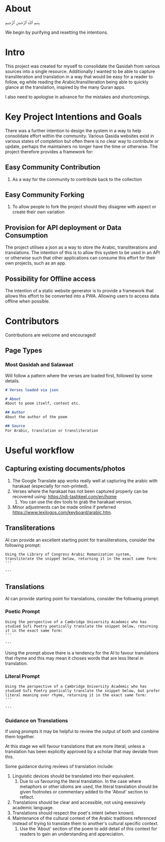 # About

بِسْمِ ٱللّٰهِ ٱلرَّحْمٰنِ ٱلرَّحِيمِ

We begin by purifying and resetting the intentions.

# Intro

This project was created for myself to consolidate the Qasidah from various sources into a single resource.
Additionally I wanted to be able to capture transliteration and translation in a way that would be easy for a reader to follow,
eg while reading the Arabic/transliteration being able to quickly glance at the translation, inspired by the many Quran apps.

I also need to apologise in advance for the mistakes and shortcomings.

# Key Project Intentions and Goals

There was a further intention to design the system in a way to help consolidate effort within the community.
Various Qasida websites exist in various states of completion
but often there is no clear way to contribute or update, perhaps the maintainers no longer have the time or otherwise.
The project therefore provides a framework for:

## Easy Community Contribution

1. As a way for the community to contribute back to the collection

## Easy Community Forking

1. To allow people to fork the project should they disagree with aspect or create their own variation

## Provision for API deployment or Data Consumption

The project utilises a json as a way to store the Arabic, transliterations and translations.
The intention of this is to allow this system to be used in an API or otherwise
such that other applications can consume this effort for their own projects, such as an app.

## Possibility for Offline access

The intention of a static website generator is to provide a framework that allows
this effort to be converted into a PWA. Allowing users to access data offline when possible.

# Contributors

Contributions are welcome and encouraged!

## Page Types

### Most Qasidah and Salawaat

Will follow a pattern where the verses are loaded first, followed by some details.

```md
# Verses loaded via json

# About
About to poem itself, context etc.

## Author
About the author of the poem

## Source
For Arabic, translation or transliteration
```


# Useful workflow

## Capturing existing documents/photos

1. The Google Translate app works really well at capturing the arabic with harakaat (especially for non-printed).
2. Verses where the harakaat has not been captured properly can be recovered using: https://rdi-tashkeel.com/en/home
   1. You can use the dev tools to grab the harakaat version.
3. Minor adjustments can be made online if preferred https://www.lexilogos.com/keyboard/arabic.htm.

## Transliterations

AI can provide an excellent starting point for transliterations, consider the following prompt:

```text
Using the Library of Congress Arabic Romanization system, transliterate the snippet below, returning it in the exact same form:
'''

'''
```

## Translations

AI can provide starting point for translations, consider the following prompt:

### Poetic Prompt

```text
Using the perspective of a Cambridge University Academic who has studied Sufi Poetry poetically translate the snippet below, returning it in the exact same form:
'''

'''
```

Using the prompt above there is a tendency for the AI to favour translations that rhyme
and this may mean it choses words that are less literal in translation.

### Literal Prompt

```text
Using the perspective of a Cambridge University Academic who has studied Sufi Poetry poetically translate the snippet below, but prefer literal meaning over rhyme, returning it in the exact same form:
'''

'''
```


### Guidance on Translations

If using prompts it may be helpful to review the output of both and combine them together.

At this stage we will favour translations that are more literal, unless a translation
has been explicitly approved by a scholar that may deviate from this.

Some guidance during reviews of translation include:

1. Linguistic devices should be translated into their equivalent.
   1. Due to us favouring the literal translation.
   In the case where metaphors or other idioms are used, the literal translation should be given footnotes or commentary added to  the 'About' section to reflect.
1. Translations should be clear and accessible, not using exessively academic language.
1. Translations should respect the poet's intent (when known).
1. Maintenance of the cultural context of the Arabic traditions referenced instead of trying to translate them to another's cultural specific context.
   1. Use the 'About' section of the poem to add detail of this context for readers to gain an understanding and appreciation.
